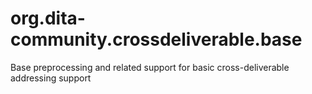 # org.dita-community.crossdeliverable.base
Base preprocessing and related support for basic cross-deliverable addressing support
